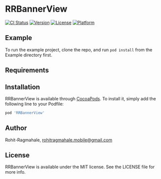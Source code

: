 # RRBannerView

[![CI Status](https://img.shields.io/travis/Rohit-Ragmahale/RRBannerView.svg?style=flat)](https://travis-ci.org/Rohit-Ragmahale/RRBannerView)
[![Version](https://img.shields.io/cocoapods/v/RRBannerView.svg?style=flat)](https://cocoapods.org/pods/RRBannerView)
[![License](https://img.shields.io/cocoapods/l/RRBannerView.svg?style=flat)](https://cocoapods.org/pods/RRBannerView)
[![Platform](https://img.shields.io/cocoapods/p/RRBannerView.svg?style=flat)](https://cocoapods.org/pods/RRBannerView)

## Example

To run the example project, clone the repo, and run `pod install` from the Example directory first.

## Requirements

## Installation

RRBannerView is available through [CocoaPods](https://cocoapods.org). To install
it, simply add the following line to your Podfile:

```ruby
pod 'RRBannerView'
```

## Author

Rohit-Ragmahale, rohitragmahale.mobile@gmail.com

## License

RRBannerView is available under the MIT license. See the LICENSE file for more info.
